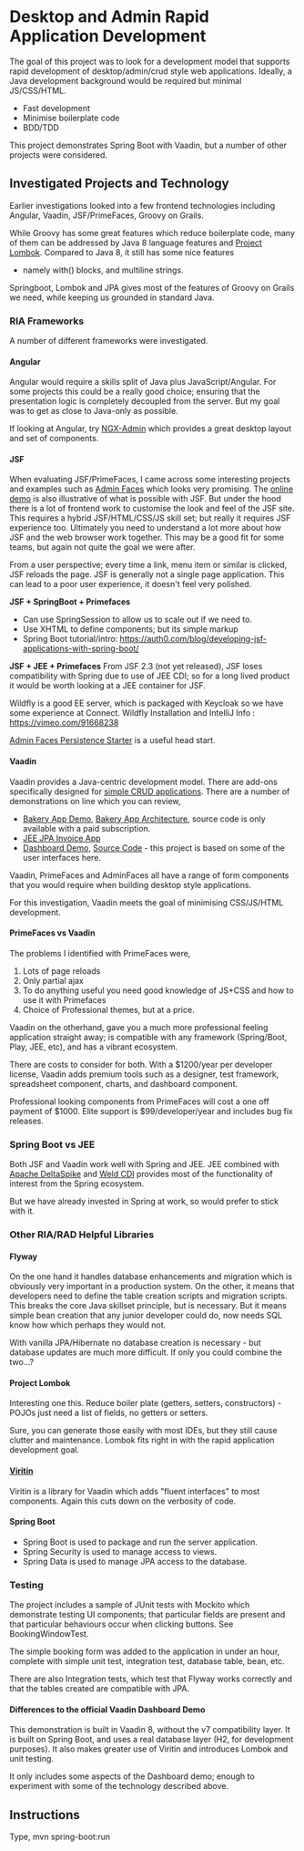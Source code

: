 # Desktop and Admin Rapid Application Development
The goal of this project was to look for a development model that supports rapid development of desktop/admin/crud style 
web applications.  Ideally, a Java development background would be required but minimal JS/CSS/HTML.

 - Fast development
 - Minimise boilerplate code
 - BDD/TDD
 
This project demonstrates Spring Boot with Vaadin, but a number of other projects were considered.

## Investigated Projects and Technology
Earlier investigations looked into a few frontend technologies including Angular, Vaadin, JSF/PrimeFaces, Groovy on
Grails.  

While Groovy has some great features which reduce boilerplate code, many of them can be addressed by Java 8 language 
features and [Project Lombok](https://projectlombok.org).  Compared to Java 8, it still has some nice features 
- namely with() blocks, and multiline strings.

Springboot, Lombok and JPA gives most of the features of Groovy on Grails we need, while keeping us grounded in 
standard Java.

### RIA Frameworks
A number of different frameworks were investigated.

#### Angular
Angular would require a skills split of Java plus JavaScript/Angular.  For some projects this could be a really good
choice; ensuring that the presentation logic is completely decoupled from the server.  But my goal was to get as close
to Java-only as possible.

If looking at Angular, try [NGX-Admin](https://github.com/akveo/ngx-admin) which provides a great desktop layout and
set of components.

#### JSF
When evaluating JSF/PrimeFaces, I came across some interesting projects and examples such as 
[Admin Faces](https://github.com/adminfaces) which looks very promising.  The 
[online demo](https://adminfaces-rpestano.rhcloud.com/showcase/index.xhtml) is also illustrative of what is possible 
with JSF.  But under the hood there is a lot of frontend work to customise the look and feel of the JSF site.
This requires a hybrid JSF/HTML/CSS/JS skill set; but really it requires JSF experience too.  Ultimately you need to
understand a lot more about how JSF and the web browser work together.  This may be a good fit for some teams, but 
again not quite the goal we were after.

From a user perspective; every time a link, menu item or similar is clicked, JSF reloads the page.  JSF is generally not
a single page application.  This can lead to a poor user experience, it doesn't feel very polished.

**JSF + SpringBoot + Primefaces**
* Can use SpringSession to allow us to scale out if we need to.  
* Use XHTML to define components; but its simple markup 
* Spring Boot tutorial/intro: https://auth0.com/blog/developing-jsf-applications-with-spring-boot/

**JSF + JEE + Primefaces**
From JSF 2.3 (not yet released), JSF loses compatibility with Spring due to use of JEE CDI; 
so for a long lived product it would be worth looking at a JEE container for JSF.
  
Wildfly is a good EE server, which is packaged with Keycloak so we have some experience at Connect.
Wildfly Installation and IntelliJ Info : https://vimeo.com/91668238
  		
[Admin Faces Persistence Starter](https://github.com/adminfaces/admin-starter-persistence) is a useful head start.

#### Vaadin
Vaadin provides a Java-centric development model. There are add-ons specifically designed for 
[simple CRUD applications](https://vaadin.com/directory/component/crud-ui-add-on).  There are a number of 
demonstrations on line which you can review, 

* [Bakery App Demo](https://bakery.demo.vaadin.com/login.html), [Bakery App Architecture](https://vaadin.com/docs/-/part/bakeryfw8/architecture.html), source code is only available with a paid subscription.
* [JEE JPA Invoice App](https://github.com/mstahv/jpa-invoicer)
* [Dashboard Demo](https://demo.vaadin.com/dashboard/#!dashboard), [Source Code](https://github.com/vaadin/dashboard-demo) - this project is based on some of the user interfaces here.

Vaadin, PrimeFaces and AdminFaces all have a range of form components that you would require when building desktop
style applications.

For this investigation, Vaadin meets the goal of minimising CSS/JS/HTML development.

#### PrimeFaces vs Vaadin
The problems I identified with PrimeFaces were,
1. Lots of page reloads
2. Only partial ajax
3. To do anything useful you need good knowledge of JS+CSS and how to use it with Primefaces
4. Choice of Professional themes, but at a price.

Vaadin on the otherhand, gave you a much more professional feeling application straight away; is compatible with any 
framework (Spring/Boot, Play, JEE, etc), and has a vibrant ecosystem.

There are costs to consider for both.  With a $1200/year per developer license, Vaadin adds premium tools such as a designer, 
test framework, spreadsheet component, charts, and dashboard component.

Professional looking components from PrimeFaces will cost a one off payment of $1000.  Elite support is $99/developer/year and includes
bug fix releases. 

### Spring Boot vs JEE
Both JSF and Vaadin work well with Spring and JEE.  JEE combined with [Apache DeltaSpike](https://deltaspike.apache.org)
and [Weld CDI](http://weld.cdi-spec.org) provides most of the functionality of interest from the Spring ecosystem.

But we have already invested in Spring at work, so would prefer to stick with it. 

### Other RIA/RAD Helpful Libraries
#### Flyway  

On the one hand it handles database enhancements and migration which is obviously very important in a 
production system.  On the other, it means that developers need to define the table creation scripts and migration 
scripts.  This breaks the core Java skillset principle, but is necessary.  But it means simple bean creation that any 
junior developer could do, now needs SQL know how which perhaps they would not.  

With vanilla JPA/Hibernate no database creation is necessary - but database updates are much more difficult.  If only you could combine the two...?

#### Project Lombok
Interesting one this.  Reduce boiler plate (getters, setters, constructors) - POJOs just need a list of fields, no
getters or setters.

Sure, you can generate those easily with most IDEs, but they still cause clutter and maintenance.  Lombok fits right
in with the rapid application development goal.

#### [Viritin](https://github.com/viritin/viritin)
Viritin is a library for Vaadin which adds "fluent interfaces" to most components.  Again this cuts down on the 
verbosity of code.

#### Spring Boot
* Spring Boot is used to package and run the server application.  
* Spring Security is used to manage access to views.
* Spring Data is used to manage JPA access to the database.

### Testing
The project includes a sample of JUnit tests with Mockito which demonstrate testing UI components; that particular
fields are present and that particular behaviours occur when clicking buttons.  See BookingWindowTest.

The simple booking form was added to the application in under an hour, complete with simple unit test, integration test,
database table, bean, etc.

There are also Integration tests, which test that Flyway works correctly and that the tables created are compatible 
with JPA.

#### Differences to the official Vaadin Dashboard Demo
This demonstration is built in Vaadin 8, without the v7 compatibility layer.  It is built on Spring Boot, and uses a 
real database layer (H2, for development purposes).  It also makes greater use of Viritin and introduces Lombok and
unit testing.

It only includes some aspects of the Dashboard demo; enough to experiment with some of the technology described above.

Instructions
------------
Type,
    mvn spring-boot:run

